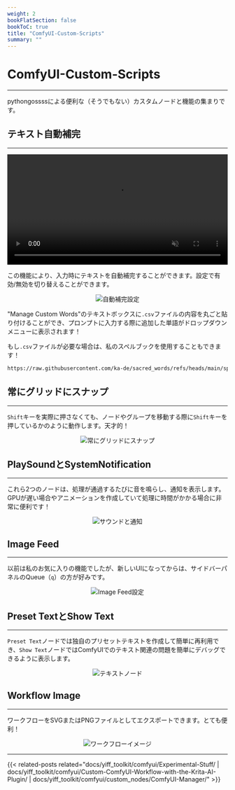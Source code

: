 ```yaml
---
weight: 2
bookFlatSection: false
bookToC: true
title: "ComfyUI-Custom-Scripts"
summary: ""
---
```


<!--markdownlint-disable MD025 MD033 MD038 -->

# ComfyUI-Custom-Scripts

---

pythongossssによる便利な（そうでもない）カスタムノードと機能の集まりです。

## テキスト自動補完

---

<div style="text-align: center;">
    <video style="width: 100%;" autoplay loop muted playsinline>
        <source src="https://huggingface.co/k4d3/yiff_toolkit6/resolve/main/static/comfyui/custom_scripts_completion.mp4" type="video/mp4">
        お使いのブラウザはビデオタグをサポートしていません。
    </video>
</div>

この機能により、入力時にテキストを自動補完することができます。設定で有効/無効を切り替えることができます。

<div style="text-align: center;">

![自動補完設定](/images/comfyui/autocomplete_settings.png)

</div>

"Manage Custom Words"のテキストボックスに`.csv`ファイルの内容を丸ごと貼り付けることができ、プロンプトに入力する際に追加した単語がドロップダウンメニューに表示されます！

もし`.csv`ファイルが必要な場合は、私のスペルブックを使用することもできます！

```bash
https://raw.githubusercontent.com/ka-de/sacred_words/refs/heads/main/spellbook.csv
```

## 常にグリッドにスナップ

---

`Shift`キーを実際に押さなくても、ノードやグループを移動する際に`Shift`キーを押しているかのように動作します。天才的！

<div style="text-align: center;">

![常にグリッドにスナップ](/images/comfyui/always_snap_to_grid.png)

</div>

## PlaySoundとSystemNotification

---

これら2つのノードは、処理が通過するたびに音を鳴らし、通知を表示します。GPUが遅い場合やアニメーションを作成していて処理に時間がかかる場合に非常に便利です！

<div style="text-align: center;">

![サウンドと通知](/images/comfyui/sound_and_notification.png)

</div>

## Image Feed

---

以前は私のお気に入りの機能でしたが、新しいUIになってからは、サイドバーパネルのQueue（`q`）の方が好みです。

<div style="text-align: center;">

![Image Feed設定](/images/comfyui/imagefeed_settings.png)

</div>

## Preset TextとShow Text

---

`Preset Text`ノードでは独自のプリセットテキストを作成して簡単に再利用でき、`Show Text`ノードではComfyUIでのテキスト関連の問題を簡単にデバッグできるように表示します。

<div style="text-align: center;">

![テキストノード](/images/comfyui/text_nodes.png)

</div>

## Workflow Image

---

ワークフローをSVGまたはPNGファイルとしてエクスポートできます。とても便利！

<div style="text-align: center;">

![ワークフローイメージ](/images/comfyui/workflow_image.png)

</div>

---

{{< related-posts related="docs/yiff_toolkit/comfyui/Experimental-Stuff/ | docs/yiff_toolkit/comfyui/Custom-ComfyUI-Workflow-with-the-Krita-AI-Plugin/ | docs/yiff_toolkit/comfyui/custom_nodes/ComfyUI-Manager/" >}}
